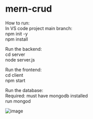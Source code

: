 # mern-crud
How to run: \
In VS code project main branch: \
npm init -y\
npm install 

Run the backend: \
cd server \
node server.js 

Run the frontend: \
cd client\
npm start

Run the database:\
Required: must have mongodb installed\
run mongod

![image](https://user-images.githubusercontent.com/32212429/165827492-b9990640-2a31-4379-9d00-34423f096e1e.png)
